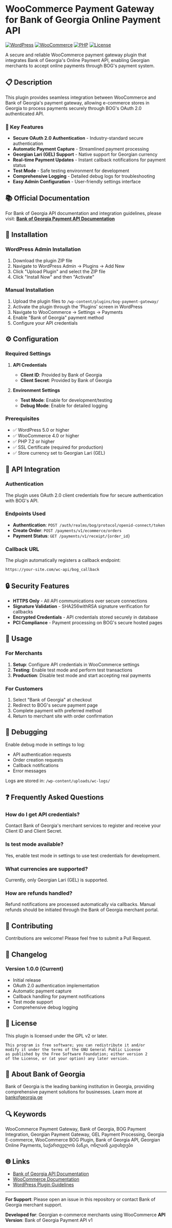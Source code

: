 # WooCommerce Payment Gateway for Bank of Georgia Online Payment API

[![WordPress](https://img.shields.io/badge/WordPress-5.0%2B-blue.svg)](https://wordpress.org/)
[![WooCommerce](https://img.shields.io/badge/WooCommerce-4.0%2B-96588A.svg)](https://woocommerce.com/)
[![PHP](https://img.shields.io/badge/PHP-7.2%2B-777BB4.svg)](https://php.net/)
[![License](https://img.shields.io/badge/License-GPLv2%2B-green.svg)](https://www.gnu.org/licenses/gpl-2.0.html)

A secure and reliable WooCommerce payment gateway plugin that integrates Bank of Georgia's Online Payment API, enabling Georgian merchants to accept online payments through BOG's payment system.

## 📋 Description

This plugin provides seamless integration between WooCommerce and Bank of Georgia's payment gateway, allowing e-commerce stores in Georgia to process payments securely through BOG's OAuth 2.0 authenticated API.

### 🌟 Key Features

- **Secure OAuth 2.0 Authentication** - Industry-standard secure authentication
- **Automatic Payment Capture** - Streamlined payment processing
- **Georgian Lari (GEL) Support** - Native support for Georgian currency
- **Real-time Payment Updates** - Instant callback notifications for payment status
- **Test Mode** - Safe testing environment for development
- **Comprehensive Logging** - Detailed debug logs for troubleshooting
- **Easy Admin Configuration** - User-friendly settings interface

## 📚 Official Documentation

For Bank of Georgia API documentation and integration guidelines, please visit:
**[Bank of Georgia Payment API Documentation](https://api.bog.ge/docs/en/payments/introduction)**

## 🚀 Installation

### WordPress Admin Installation

1. Download the plugin ZIP file
2. Navigate to WordPress Admin → Plugins → Add New
3. Click "Upload Plugin" and select the ZIP file
4. Click "Install Now" and then "Activate"

### Manual Installation

1. Upload the plugin files to `/wp-content/plugins/bog-payment-gateway/`
2. Activate the plugin through the 'Plugins' screen in WordPress
3. Navigate to WooCommerce → Settings → Payments
4. Enable "Bank of Georgia" payment method
5. Configure your API credentials

## ⚙️ Configuration

### Required Settings

1. **API Credentials**
   - **Client ID**: Provided by Bank of Georgia
   - **Client Secret**: Provided by Bank of Georgia
   
2. **Environment Settings**
   - **Test Mode**: Enable for development/testing
   - **Debug Mode**: Enable for detailed logging

### Prerequisites

- ✅ WordPress 5.0 or higher
- ✅ WooCommerce 4.0 or higher
- ✅ PHP 7.2 or higher
- ✅ SSL Certificate (required for production)
- ✅ Store currency set to Georgian Lari (GEL)

## 🔧 API Integration

### Authentication
The plugin uses OAuth 2.0 client credentials flow for secure authentication with BOG's API.

### Endpoints Used
- **Authentication**: `POST /auth/realms/bog/protocol/openid-connect/token`
- **Create Order**: `POST /payments/v1/ecommerce/orders`
- **Payment Status**: `GET /payments/v1/receipt/{order_id}`

### Callback URL
The plugin automatically registers a callback endpoint:
```
https://your-site.com/wc-api/bog_callback
```

## 🔒 Security Features

- **HTTPS Only** - All API communications over secure connections
- **Signature Validation** - SHA256withRSA signature verification for callbacks
- **Encrypted Credentials** - API credentials stored securely in database
- **PCI Compliance** - Payment processing on BOG's secure hosted pages

## 📖 Usage

### For Merchants

1. **Setup**: Configure API credentials in WooCommerce settings
2. **Testing**: Enable test mode and perform test transactions
3. **Production**: Disable test mode and start accepting real payments

### For Customers

1. Select "Bank of Georgia" at checkout
2. Redirect to BOG's secure payment page
3. Complete payment with preferred method
4. Return to merchant site with order confirmation

## 🐛 Debugging

Enable debug mode in settings to log:
- API authentication requests
- Order creation requests
- Callback notifications
- Error messages

Logs are stored in: `/wp-content/uploads/wc-logs/`

## ❓ Frequently Asked Questions

### How do I get API credentials?
Contact Bank of Georgia's merchant services to register and receive your Client ID and Client Secret.

### Is test mode available?
Yes, enable test mode in settings to use test credentials for development.

### What currencies are supported?
Currently, only Georgian Lari (GEL) is supported.

### How are refunds handled?
Refund notifications are processed automatically via callbacks. Manual refunds should be initiated through the Bank of Georgia merchant portal.

## 🤝 Contributing

Contributions are welcome! Please feel free to submit a Pull Request.

## 📝 Changelog

### Version 1.0.0 (Current)
- Initial release
- OAuth 2.0 authentication implementation
- Automatic payment capture
- Callback handling for payment notifications
- Test mode support
- Comprehensive debug logging

## 📄 License

This plugin is licensed under the GPL v2 or later.

```
This program is free software; you can redistribute it and/or
modify it under the terms of the GNU General Public License
as published by the Free Software Foundation; either version 2
of the License, or (at your option) any later version.
```

## 🏦 About Bank of Georgia

Bank of Georgia is the leading banking institution in Georgia, providing comprehensive payment solutions for businesses. Learn more at [bankofgeorgia.ge](https://bankofgeorgia.ge)

## 🔍 Keywords

WooCommerce Payment Gateway, Bank of Georgia, BOG Payment Integration, Georgian Payment Gateway, GEL Payment Processing, Georgia E-commerce, WooCommerce BOG Plugin, Bank of Georgia API, Georgian Online Payments, საქართველოს ბანკი, ონლაინ გადახდები

## 🌐 Links

- [Bank of Georgia API Documentation](https://api.bog.ge/docs/en/payments/introduction)
- [WooCommerce Documentation](https://woocommerce.com/documentation/)
- [WordPress Plugin Guidelines](https://developer.wordpress.org/plugins/)

---

**For Support**: Please open an issue in this repository or contact Bank of Georgia merchant support.

**Developed for**: Georgian e-commerce merchants using WooCommerce
**API Version**: Bank of Georgia Payment API v1